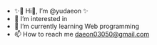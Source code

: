 - ✨👋 Hi💞️, I’m @yudaeon ✨
- 👀 I’m interested in 
- 🌱 I’m currently learning Web programming
- 📫 How to reach me daeon03050@gmail.com
